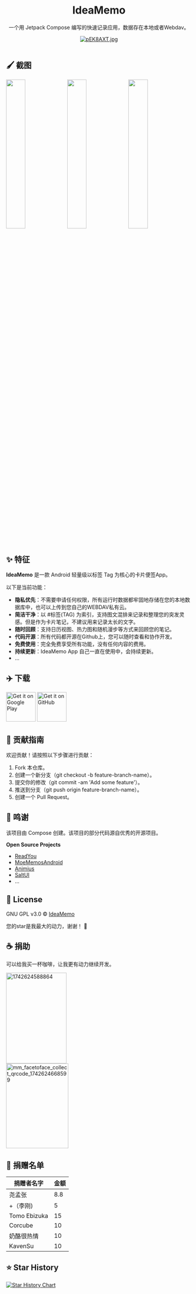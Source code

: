 

<div align="center">
    <h1>IdeaMemo</h1>
    <p>一个用 Jetpack Compose 编写的快速记录应用，数据存在本地或者Webdav。</p>
    <a href="https://imgse.com/i/pEK8AXT"><img src="https://s21.ax1x.com/2025/02/15/pEK8AXT.md.jpg" alt="pEK8AXT.jpg" border="0" /></a>
    <br/>
    <br/>
</div>

## 🖌️ 截图

<div>
    <img src="https://s21.ax1x.com/2025/02/15/pEK8gEQ.png" width="32.2%" alt="" />
    <img src="https://s21.ax1x.com/2025/02/15/pEK86Hg.png" width="32.2%" alt="" />
    <img src="https://s21.ax1x.com/2025/02/15/pEK8yDS.png" width="32.2%" alt="" />
</div>

## ✨ 特征

**IdeaMemo** 是一款 Android 轻量级以标签 Tag 为核心的卡片便签App。

以下是当前功能：

- **隐私优先**：不需要申请任何权限，所有运行时数据都牢固地存储在您的本地数据库中，也可以上传到您自己的WEBDAV私有云。
- **简洁干净**：以 #标签(TAG) 为索引，支持图文混排来记录和整理您的突发灵感。但是作为卡片笔记，不建议用来记录太长的文字。
- **随时回顾**：支持日历视图、热力图和随机漫步等方式来回顾您的笔记。
- **代码开源**：所有代码都开源在Github上，您可以随时查看和协作开发。
- **免费使用**：完全免费享受所有功能，没有任何内容的费用。
- **持续更新**：IdeaMemo App 自己一直在使用中，会持续更新。
- ...


## ✈️ 下载

[<img src="https://play.google.com/intl/en_us/badges/images/generic/en-play-badge.png"
     alt="Get it on Google Play"
     height="80">](https://play.google.com/store/apps/details?id=com.ldlywt.note)
[<img src="https://s1.ax1x.com/2023/01/12/pSu1a36.png" alt="Get it on GitHub" height="80">](https://github.com/ldlywt/IdeaMemo/releases/latest)     

## 🤝 贡献指南
欢迎贡献！请按照以下步骤进行贡献：
1. Fork 本仓库。
2. 创建一个新分支（git checkout -b feature-branch-name）。
3. 提交你的修改（git commit -am 'Add some feature'）。
4. 推送到分支（git push origin feature-branch-name）。
5. 创建一个 Pull Request。

## 🤗 鸣谢

该项目由 Compose 创建。该项目的部分代码源自优秀的开源项目。


**Open Source Projects**

- [ReadYou](https://github.com/Ashinch/ReadYou)
- [MoeMemosAndroid](https://github.com/mudkipme/MoeMemosAndroid)
- [Animius](https://github.com/lanlinju/Animius)
- [SaltUI](https://github.com/Moriafly/SaltUI)
- ...

## 🧾 License
GNU GPL v3.0 © [IdeaMemo](https://github.com/ldlywt/IdeaMemo/blob/master/LICENSE)


您的star是我最大的动力，谢谢！ **🌟**

## ☕️ 捐助
可以给我买一杯咖啡，让我更有动力继续开发。

<img src="https://github.com/user-attachments/assets/737f222d-cdf4-4091-b95d-9262e678b460" alt="1742624588864" width="163.8" height="245.7" style="margin-right: 200px;">

<img src="https://github.com/user-attachments/assets/c8302f1b-bdef-4ed4-bc06-e5f53bc62380" alt="mm_facetoface_collect_qrcode_1742624668599" width="169" height="230.1">


## 🌸 捐赠名单

| 捐赠者名字         | 金额 |
|-------------------|------|
| 尧孟张             | 8.8   |
| +（李刚)           | 5   |
| Tomo Ebizuka      | 15   |
| Corcube           | 10   |
| 奶酪很热情         | 10   |
| KavenSu          | 10   |


## ⭐ Star History

[![Star History Chart]( https://api.star-history.com/svg?repos=ldlywt/IdeaMemo&type=Date)]( https://star-history.com/#ldlywt/IdeaMemo&Date)
